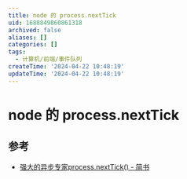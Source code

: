 ```yaml
---
title: node 的 process.nextTick
uid: 1688849860861318
archived: false
aliases: []
categories: []
tags:
  - 计算机/前端/事件队列
createTime: '2024-04-22 10:48:19'
updateTime: '2024-04-22 10:48:19'
---
```


# node 的 process.nextTick

## 参考

- [强大的异步专家process.nextTick() - 简书](https://www.jianshu.com/p/5328c72279ff)
